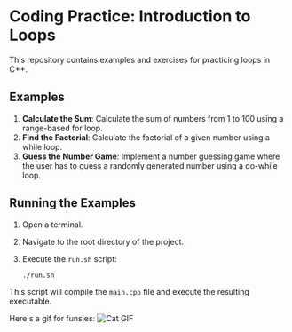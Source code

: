 # Coding Practice: Introduction to Loops

This repository contains examples and exercises for practicing loops in C++.

## Examples

1. **Calculate the Sum**: Calculate the sum of numbers from 1 to 100 using a range-based for loop.
2. **Find the Factorial**: Calculate the factorial of a given number using a while loop.
3. **Guess the Number Game**: Implement a number guessing game where the user has to guess a randomly generated number using a do-while loop.
 
## Running the Examples

1. Open a terminal.
2. Navigate to the root directory of the project.
3. Execute the `run.sh` script:

    ```bash
    ./run.sh
    ```

This script will compile the `main.cpp` file and execute the resulting executable.

Here's a gif for funsies:
![Cat GIF](https://media1.tenor.com/m/VUDkGyFt9p8AAAAC/catgen.gif)

